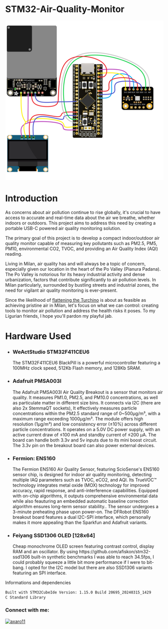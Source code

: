 # STM32-Air-Quality-Monitor


  <img src="https://github.com/FNNN98/STM32-Air-Quality-Monitor/blob/main/air-quality-pinout-configuration.png?raw=true" width="800">

# Introduction
As concerns about air pollution continue to rise globally, it's crucial to have access to accurate and real-time data about the air we breathe, whether indoors or outdoors. This project aims to address this need by creating a portable USB-C powered air quality monitoring solution.

The primary goal of this project is to develop a compact indoor/outdoor air quality monitor capable of measuring key pollutants such as PM2.5, PM5, PM10, environmental CO2, TVOC, and providing an Air Quality Index (AQI) reading.

Living in Milan, air quality has and will always be a topic of concern, especially given our location in the heart of the Po Valley (Pianura Padana). The Po Valley is notorious for its heavy industrial activity and dense urbanization, factors that contribute significantly to air pollution levels. In Milan particularly, surrounded by bustling streets and industrial zones, the need for vigilant air quality monitoring is ever-present. 

Since the likelihood of [flattening the Turchino](https://www.youtube.com/watch?v=vmvpm51TdJM) is about as feasible as achieving pristine air in Milan, let's focus on what we can control: creating tools to monitor air pollution and address the health risks it poses.
To my Ligurian friends, I hope you'll pardon my playful jab.

# Hardware Used

- <h3 align="left"> WeActStudio STM32F411CEU6 </h3>

  The STM32F411CEU6 BlackPill is a powerful microcontroller featuring a 100MHz clock speed, 512Kb Flash memory, and 128Kb SRAM. 
  
- <h3 align="left"> Adafruit PMSA003I </h3>
  
  The Adafruit PMSA003I Air Quality Breakout is a sensor that monitors air quality. It measures PM1.0, PM2.5, and PM10.0 concentrations, as well as particulate matter in different size bins.
  It connects via I2C (there are also 2x StemmaQT sockets),  It effectively measures particle concentrations within the PM2.5 standard range of 0~500μg/m³, with a maximum range exceeding 1000μg/m³.
  The module offers high resolution (1μg/m³) and low consistency error (±10%) across different particle concentrations.
  It operates on a 5.0V DC power supply, with an active current draw of ≤100 mA and standby current of ≤200 μA.
  The board can handle both 3.3v and 5v inputs due to its mini boost circuit. The 3.3v pin on the breakout board can also power external devices.
  
- <h3 align="left"> Fermion: ENS160 </h3>
  
  The Fermion ENS160 Air Quality Sensor, featuring ScioSense's ENS160 sensor chip, is designed for indoor air quality monitoring, detecting multiple IAQ parameters such as TVOC, eCO2, and AQI.
  Its TrueVOC™ technology integrates metal oxide (MOX) technology for improved accuracy, rapid response, and anti-interference capabilities.
  Equipped with on-chip algorithms, it outputs comprehensive environmental data while also feauturing an embedded automatic baseline correction algorithm ensures long-term sensor stability.. The sensor undergoes a 3-minute preheating phase upon power-on.
  The DFRobot ENS160 breakout board features a dual I2C-SPI interface, which personally makes it more appealing than the Sparkfun and Adafruit variants.

- <h3 align="left"> Feiyang SSD1306 OLED [128x64] </h3>
  Cheap monochrome OLED screen featuring contrast control, display RAM and an oscillator. 
  By using https://github.com/afiskon/stm32-ssd1306 built-in synthetic benchmarks I was able to reach 34.5fps, I could probably squeeze a little bit      more performance if I were to bit-bang.
  I opted for the I2C model but there are also SSD1306 variants featuring an SPI interface.

Informations and dependencies

    Built with STM32CubeIde Version: 1.15.0 Build 20695_20240315_1429
    C Standard Library


    
<h3 align="left">Connect with me:</h3>
<p align="left">
<a href="https://twitter.com/axaro11" target="blank"><img align="center" src="https://raw.githubusercontent.com/rahuldkjain/github-profile-readme-generator/master/src/images/icons/Social/twitter.svg" alt="axaro11" height="30" width="40" /></a>
</p>
